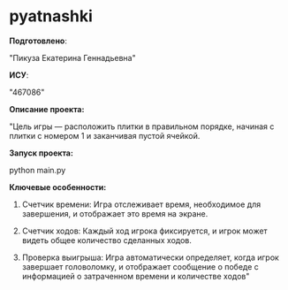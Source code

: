 # pyatnashki

__Подготовлено__:

"Пикуза Екатерина Геннадьевна"

__ИСУ__:

"467086"

__Описание проекта:__

"Цель игры — расположить плитки в правильном порядке, начиная с плитки с номером 1 и заканчивая пустой ячейкой.

__Запуск проекта:__

python main.py

__Ключевые особенности:__

1. Счетчик времени: Игра отслеживает время, необходимое для завершения, и отображает это время на экране.

2. Счетчик ходов: Каждый ход игрока фиксируется, и игрок может видеть общее количество сделанных ходов.

3. Проверка выигрыша: Игра автоматически определяет, когда игрок завершает головоломку, и отображает сообщение о победе с информацией о затраченном времени и количестве ходов"

 
